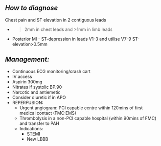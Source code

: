 ## *How to diagnose*
Chest pain and ST elevation in 2 contiguous leads

-   > 2mm in chest leads and >1mm in limb leads
    
-   Posterior MI - ST-depression in leads V1-3 and utilise V7-9 ST-elevation>0.5mm

## _**Management:**_
-   Continuous ECG monitoring/crash cart
-   IV access
-   Aspirin 300mg
-   Nitrates if systolic BP.90
-   Narcotic and antiemetic
-   Consider diuretic if in APO
-   REPERFUSION:
    -   Urgent angiogram: PCI capable centre within 120mins of first medical contact (FMC:EMS)
    -   Thrombolysis in a non-PCI capable hospital (within 90mins of FMC) and transfer to PAH
    -   Indications:
        -   [STEMI](app://obsidian.md/STEMI)
        -   New LBBB